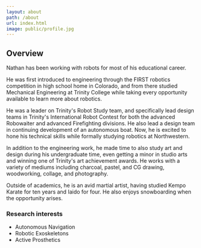 ```yaml
---
layout: about
path: /about
url: index.html
image: public/profile.jpg
---
```


## Overview
Nathan has been working with robots for most of his educational career. 

He was first introduced to engineering through the FIRST robotics competition in high school home in Colorado, and from there studied Mechanical Engineering at Trinity College while taking every opportunity available to learn more about robotics. 

He was a leader on Trinity's Robot Study team, and specifically lead design teams in Trinity's International Robot Contest for both the advanced Robowaiter and advanced Firefighting divisions. He also lead a design team in continuing development of an autonomous boat. Now, he is excited to hone his technical skills while formally studying robotics at Northwestern. 

In addition to the engineering work, he made time to also study art and design during his undergraduate time, even getting a minor in studio arts and winning one of Trinity's art achievement awards. He works with a variety of mediums including charcoal, pastel, and CG drawing, woodworking, collage, and photography. 

Outside of academics, he is an avid martial artist, having studied Kempo Karate for ten years and Iaido for four. He also enjoys snowboarding when the opportunity arises. 

### Research interests
* Autonomous Navigation
* Robotic Exoskeletons
* Active Prosthetics
